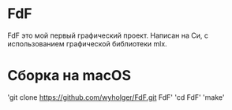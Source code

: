 # FdF
FdF это мой первый графический проект. Написан на Си, с использованием графической библиотеки mlx.
# Сборка на macOS
'git clone https://github.com/wyholger/FdF.git FdF'
'cd FdF'
'make'
